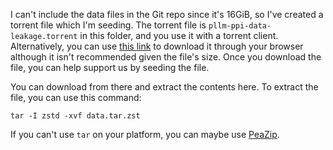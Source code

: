 I can't include the data files in the Git repo since it's 16GiB, so I've created a torrent file which I'm seeding. The torrent file is `pllm-ppi-data-leakage.torrent` in this folder, and you use it with a torrent client. Alternatively, you can use [this link](https://webtor.io/9d437c5ab311ebe6dc761367a282e3b308e7551d) to download it through your browser although it isn't recommended given the file's size. Once you download the file, you can help support us by seeding the file.

You can download from there and extract the contents here. To extract the file, you can use this command:

```
tar -I zstd -xvf data.tar.zst
```

If you can't use `tar` on your platform, you can maybe use [PeaZip](https://peazip.github.io/index.html).